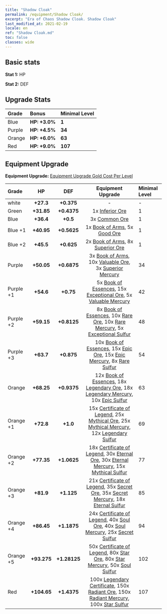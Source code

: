 ```yaml
---
title: "Shadow Cloak"
permalink: /equipment/Shadow Cloak/
excerpt: "Era of Chaos Shadow Cloak. Shadow Cloak"
last_modified_at: 2021-02-19
locale: en
ref: "Shadow Cloak.md"
toc: false
classes: wide
---
```


## Basic stats
 **Stat 1:** HP

 **Stat 2:** DEF

## Upgrade Stats

  |     Grade    |   Bonus | Minimal Level | 
  |:-------------|:--------|:--------------| 
  | Blue | **HP: +3.0%** | **1** | 
  | Purple | **HP: +4.5%** | **34** | 
  | Orange | **HP: +6.0%** | **63** | 
  | Red | **HP: +9.0%** | **107** | 


## Equipment Upgrade
 **Equipment Upgrade:** [Equipment Upgrade Gold Cost Per Level](/equipment/EquipmentUpgradeCostPerLevel/) 

  |          Grade      | HP | DEF | Equipment Upgrade | Minimal Level |
  |:--------------------|:---------:|:---------:|:----------------:|:--------------|
  | white | **+27.3** | **+0.375** | - | - |
  | Green | **+31.85** | **+0.4375** | 1x [Inferior Ore](/Items/mat_103/) | 1 |
  | Blue | **+36.4** | **+0.5** | 3x [Common Ore](/Items/mat_39/) | 1 |
  | Blue +1 | **+40.95** | **+0.5625** | 1x [Book of Arms](/Items/mat_32/), 5x [Good Ore](/Items/mat_78/) | 1 |
  | Blue +2 | **+45.5** | **+0.625** | 2x [Book of Arms](/Items/mat_71/), 8x [Superior Ore](/Items/mat_13/) | 1 |
  | Purple | **+50.05** | **+0.6875** | 3x [Book of Arms](/Items/mat_6/), 10x [Valuable Ore](/Items/mat_55/), 3x [Superior Mercury](/Items/mat_15/) | 34 |
  | Purple +1 | **+54.6** | **+0.75** | 5x [Book of Essences](/Items/mat_44/), 15x [Exceptional Ore](/Items/mat_67/), 5x [Valuable Mercury](/Items/mat_58/) | 42 |
  | Purple +2 | **+59.15** | **+0.8125** | 8x [Book of Essences](/Items/mat_84/), 10x [Rare Ore](/Items/mat_2/), 10x [Rare Mercury](/Items/mat_29/), 5x [Exceptional Sulfur](/Items/mat_1/) | 48 |
  | Purple +3 | **+63.7** | **+0.875** | 10x [Book of Essences](/Items/mat_20/), 15x [Epic Ore](/Items/mat_42/), 15x [Epic Mercury](/Items/mat_70/), 8x [Rare Sulfur](/Items/mat_46/) | 54 |
  | Orange | **+68.25** | **+0.9375** | 12x [Book of Essences](/Items/mat_60/), 18x [Legendary Ore](/Items/mat_81/), 18x [Legendary Mercury](/Items/mat_3/), 10x [Epic Sulfur](/Items/mat_83/) | 63 |
  | Orange +1 | **+72.8** | **+1.0** | 15x [Certificate of Legend](/Items/mat_96/), 25x [Mythical Ore](/Items/mat_23/), 25x [Mythical Mercury](/Items/mat_50/), 12x [Legendary Sulfur](/Items/mat_18/) | 69 |
  | Orange +2 | **+77.35** | **+1.0625** | 18x [Certificate of Legend](/Items/mat_25/), 30x [Eternal Ore](/Items/mat_36/), 30x [Eternal Mercury](/Items/mat_62/), 15x [Mythical Sulfur](/Items/mat_35/) | 77 |
  | Orange +3 | **+81.9** | **+1.125** | 21x [Certificate of Legend](/Items/mat_38/), 35x [Secret Ore](/Items/mat_99/), 35x [Secret Mercury](/Items/mat_22/), 18x [Eternal Sulfur](/Items/mat_97/) | 85 |
  | Orange +4 | **+86.45** | **+1.1875** | 24x [Certificate of Legend](/Items/mat_100/), 40x [Soul Ore](/Items/mat_8/), 40x [Soul Mercury](/Items/mat_34/), 25x [Secret Sulfur](/Items/mat_7/) | 94 |
  | Orange +5 | **+93.275** | **+1.28125** | 50x [Certificate of Legend](/Items/mat_11/), 80x [Star Ore](/Items/mat_72/), 80x [Star Mercury](/Items/mat_98/), 50x [Soul Sulfur](/Items/mat_73/) | 102 |
  | Red | **+104.65** | **+1.4375** | 100x [Legendary Certificate](/Items/mat_76/), 150x [Radiant Ore](/Items/mat_88/), 150x [Radiant Mercury](/Items/mat_24/), 100x [Star Sulfur](/Items/mat_101/) | 107 |


